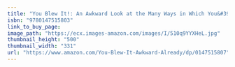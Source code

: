 ```yaml
---
title: "You Blew It!: An Awkward Look at the Many Ways in Which You&#39;ve Already Ruined Your Life"
isbn: "9780147515803"
link_to_buy_page:
image_path: "https://ecx.images-amazon.com/images/I/510q9YYXHeL.jpg"
thumbnail_height: "500"
thumbnail_width: "331"
url: "https://www.amazon.com/You-Blew-It-Awkward-Already/dp/0147515807"
---
```

